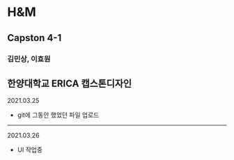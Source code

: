 # H&M
## Capston 4-1
### 김민상, 이효원
한양대학교 ERICA 캡스톤디자인 
---
2021.03.25
- git에 그동안 했었던 파일 업로드
---
2021.03.26
- UI 작업중
